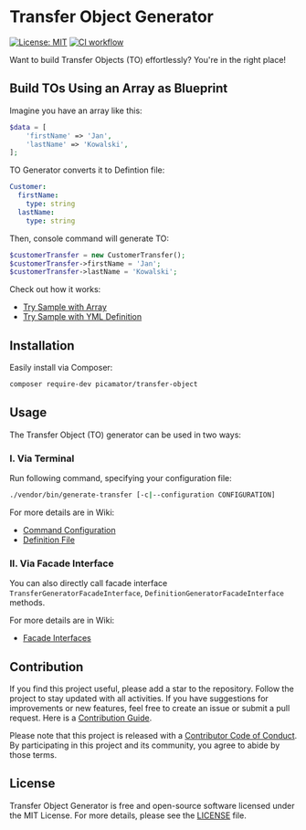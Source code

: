Transfer Object Generator
==========================
[![License: MIT](https://img.shields.io/badge/License-MIT-yellow.svg)](https://opensource.org/licenses/MIT)
[![CI workflow](https://github.com/picamator/transfer-object/actions/workflows/ci.yml/badge.svg?event=push)](https://github.com/picamator/transfer-object/actions)

Want to build Transfer Objects (TO) effortlessly?
You're in the right place!

Build TOs Using an Array as Blueprint
------------------------------------

Imagine you have an array like this:
```php
$data = [
    'firstName' => 'Jan',
    'lastName' => 'Kowalski',
];
```

TO Generator converts it to Defintion file:
```yml
Customer:
  firstName:
    type: string
  lastName:
    type: string
```

Then, console command will generate TO:
```php
$customerTransfer = new CustomerTransfer();
$customerTransfer->firstName = 'Jan';
$customerTransfer->lastName = 'Kowalski';
```

Check out how it works:
 - [Try Sample with Array](/doc/samples/try-definition-generator.php)
 - [Try Sample with YML Definition](/doc/samples/try-transfer-generator.php)

Installation
------------

Easily install via Composer:

```bash
composer require-dev picamator/transfer-object
```

Usage
-----

The Transfer Object (TO) generator can be used in two ways:

### I. Via Terminal

Run following command, specifying your configuration file:

```bash
./vendor/bin/generate-transfer [-c|--configuration CONFIGURATION]
```

For more details are in Wiki:
- [Command Configuration](https://github.com/picamator/transfer-object/wiki/Command-Configuration)
- [Definition File](https://github.com/picamator/transfer-object/wiki/Definition-File)

### II. Via Facade Interface

You can also directly call facade interface `TransferGeneratorFacadeInterface`, `DefinitionGeneratorFacadeInterface` methods.

For more details are in Wiki:
- [Facade Interfaces](https://github.com/picamator/transfer-object/wiki/Facade-Interfaces)

Contribution
------------

If you find this project useful, please add a star to the repository. Follow the project to stay updated with all activities.
If you have suggestions for improvements or new features, feel free to create an issue or submit a pull request.
Here is a [Contribution Guide](CONTRIBUTING.md).

Please note that this project is released with a [Contributor Code of Conduct](http://contributor-covenant.org/version/2/1/).
By participating in this project and its community, you agree to abide by those terms.

License
-------

Transfer Object Generator is free and open-source software licensed under the MIT License.
For more details, please see the [LICENSE](LICENSE) file.
